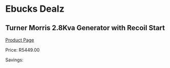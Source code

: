 
# Ebucks Dealz
## Turner Morris 2.8Kva Generator with Recoil Start
[Product Page](https://www.ebucks.com/web/shop/productSelected.do?prodId=872807633&catId=870841698)

Price: R5449.00

Savings: 


	